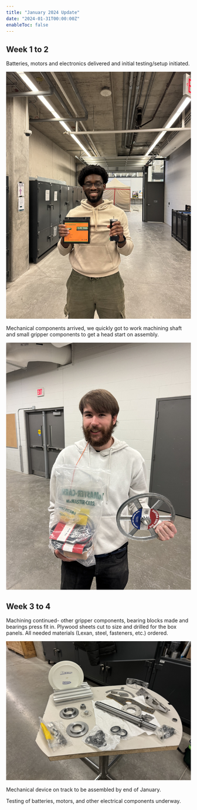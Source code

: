 ```yaml
---
title: "January 2024 Update"
date: "2024-01-31T00:00:00Z"
enableToc: false
---
```


## Week 1 to 2

Batteries, motors and electronics delivered and initial testing/setup initiated.

![Odi holding a battery](logs/images/odi-holding-battery.jpg)

Mechanical components arrived, we quickly got to work machining shaft and small gripper components to get a head start on assembly.

![Colin holding McMaster-Carr order](logs/images/colin-mcmaster-carr-order.jpg)

## Week 3 to 4

Machining continued- other gripper components, bearing blocks made and bearings press fit in. Plywood sheets cut to size and drilled for the box panels. All needed materials (Lexan, steel, fasteners, etc.) ordered.

![Machined parts](logs/images/machined-parts.jpg)

Mechanical device on track to be assembled by end of January.

Testing of batteries, motors, and other electrical components underway.
